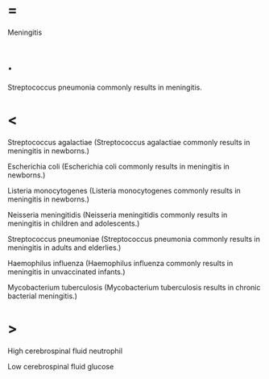 # =

Meningitis

# .

Streptococcus pneumonia commonly results in meningitis.

# <

Streptococcus agalactiae (Streptococcus agalactiae commonly results in meningitis in newborns.)

Escherichia coli (Escherichia coli commonly results in meningitis in newborns.)

Listeria monocytogenes (Listeria monocytogenes commonly results in meningitis in newborns.)

Neisseria meningitidis (Neisseria meningitidis commonly results in meningitis in children and adolescents.)

Streptococcus pneumoniae (Streptococcus pneumonia commonly results in meningitis in adults and elderlies.)

Haemophilus influenza (Haemophilus influenza commonly results in meningitis in unvaccinated infants.)

Mycobacterium tuberculosis (Mycobacterium tuberculosis results in chronic bacterial meningitis.)

# >

High cerebrospinal fluid neutrophil

Low cerebrospinal fluid glucose
